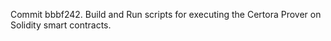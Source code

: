 Commit bbbf242.                    Build and Run scripts for executing the Certora Prover on Solidity smart contracts.